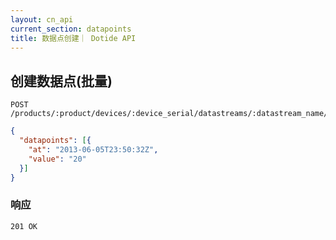 ```yaml
---
layout: cn_api
current_section: datapoints
title: 数据点创建｜ Dotide API
---
```


## 创建数据点(批量)

    POST /products/:product/devices/:device_serial/datastreams/:datastream_name/datapoints

```json
{
  "datapoints": [{
    "at": "2013-06-05T23:50:32Z",
    "value": "20"
  }]
}
```

### 响应

    201 OK
